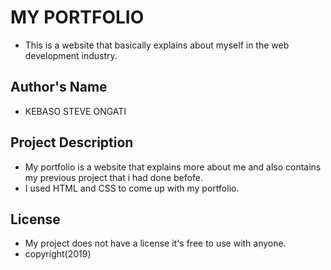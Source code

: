 # MY PORTFOLIO
- This is a website that basically explains about myself in the web development industry. 
## Author's Name
 - KEBASO STEVE ONGATI
## Project Description
- My portfolio is a website that explains more about me and also contains my previous project that i had done befofe.
- I used HTML and CSS to come up with my portfolio.
## License
- My project does not have a license it's free to use with anyone.
- copyright(2019)